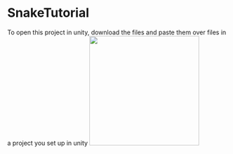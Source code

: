 # SnakeTutorial
To open this project in unity, download the files and paste them over files in a project you set up in unity
<img src="https://i.imgur.com/rowoFKD.png" width="250">
